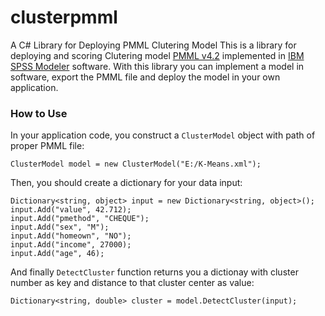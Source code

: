 # clusterpmml
A C# Library for Deploying PMML Clutering Model
This is a library for deploying and scoring Clutering model <a href="http://dmg.org/pmml/pmml-v4-2-1.html">PMML v4.2</a> implemented in <a href="https://www.ibm.com/products/spss-modeler">IBM SPSS Modeler</a> software.
With this library you can implement a model in software, export the PMML file and deploy the model in your own application.
<h3>How to Use</h3>
<p>In your application code, you construct a <code>ClusterModel</code> object with path of proper PMML file:</p>
<code>ClusterModel model = new ClusterModel("E:/K-Means.xml");</code>
<p>Then, you should create a dictionary for your data input:</p>
<code>Dictionary<span><</span>string, object<span>></span> input = new Dictionary<span><</span>string, object<span>></span>();</code></br>
<code>input.Add("value", 42.712);</code></br>
<code>input.Add("pmethod", "CHEQUE");</code></br>
<code>input.Add("sex", "M");</code></br>
<code>input.Add("homeown", "NO");</code></br>
<code>input.Add("income", 27000);</code></br>
<code>input.Add("age", 46);</code></br>
<p> And finally <code>DetectCluster</code> function returns you a dictionay with cluster number as key and distance to that cluster center as value:</p> 
<code>Dictionary<span><</span>string, double<span>></span> cluster = model.DetectCluster(input);</code>
